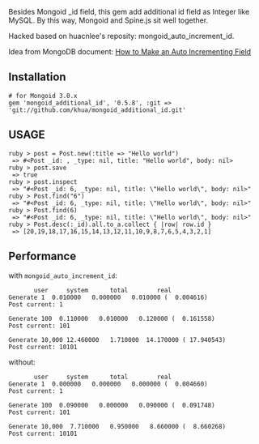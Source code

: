 Besides Mongoid _id field, this gem add additional id field as Integer like MySQL. By this way, Mongoid and Spine.js sit well together.

Hacked based on huacnlee's reposity: mongoid_auto_increment_id.

Idea from MongoDB document: [How to Make an Auto Incrementing Field](http://www.mongodb.org/display/DOCS/How+to+Make+an+Auto+Incrementing+Field)

## Installation

    # for Mongoid 3.0.x
    gem 'mongoid_additional_id', '0.5.8', :git => 'git://github.com/khua/mongoid_additional_id.git'

## USAGE

    ruby > post = Post.new(:title => "Hello world")
     => #<Post _id: , _type: nil, title: "Hello world", body: nil>
    ruby > post.save
     => true
    ruby > post.inspect
     => "#<Post _id: 6, _type: nil, title: \"Hello world\", body: nil>"
    ruby > Post.find("6")
     => "#<Post _id: 6, _type: nil, title: \"Hello world\", body: nil>"
    ruby > Post.find(6)
     => "#<Post _id: 6, _type: nil, title: \"Hello world\", body: nil>"
    ruby > Post.desc(:_id).all.to_a.collect { |row| row.id }
     => [20,19,18,17,16,15,14,13,12,11,10,9,8,7,6,5,4,3,2,1]


## Performance

with `mongoid_auto_increment_id`:

```
       user     system      total        real
Generate 1  0.010000   0.000000   0.010000 (  0.004616)
Post current: 1

Generate 100  0.110000   0.010000   0.120000 (  0.161558)
Post current: 101

Generate 10,000 12.460000   1.710000  14.170000 ( 17.940543)
Post current: 10101
```

without:

```
       user     system      total        real
Generate 1  0.000000   0.000000   0.000000 (  0.004660)
Post current: 1

Generate 100  0.090000   0.000000   0.090000 (  0.091748)
Post current: 101

Generate 10,000  7.710000   0.950000   8.660000 (  8.660268)
Post current: 10101
```

